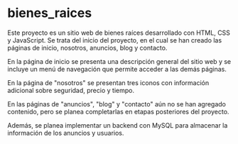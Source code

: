 # bienes_raices
Este proyecto es un sitio web de bienes raíces desarrollado con HTML, CSS y JavaScript. Se trata del inicio del proyecto, en el cual se han creado las páginas de inicio, nosotros, anuncios, blog y contacto.

En la página de inicio se presenta una descripción general del sitio web y se incluye un menú de navegación que permite acceder a las demás páginas.

En la página de "nosotros" se presentan tres iconos con información adicional sobre seguridad, precio y tiempo.

En las páginas de "anuncios", "blog" y "contacto" aún no se han agregado contenido, pero se planea completarlas en etapas posteriores del proyecto.

Además, se planea implementar un backend con MySQL para almacenar la información de los anuncios y usuarios.
